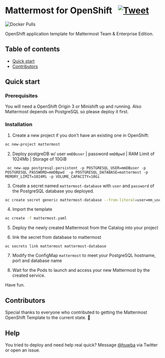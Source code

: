 # Mattermost for OpenShift &nbsp; [![Tweet](https://img.shields.io/twitter/url/http/shields.io.svg?style=social)](https://twitter.com/intent/tweet?text=Deploy%20Mattermost%20easily%20on%20OpenShift%20in%20no%20time%204&url=https://github.com/huwba/mattermost-openshift&via=huwba&hashtags=openshift,mattermost)

![Docker Pulls](https://img.shields.io/docker/pulls/huwba/mattermost-openshift.svg)

OpenShift application template for Mattermost Team & Enterprise Edition.

## Table of contents

- [Quick start](#quick-start)
- [Contributors](#contributors)

## Quick start

### Prerequisites

You will need a OpenShift Origin 3 or Minishift up and running. Also Mattermost depends on PostgreSQL so please deploy it first.

### Installation

1. Create a new project if you don't have an existing one in OpenShift:
```bash
oc new-project mattermost
```

2. Deploy postgreDB w/ user `mmDBuser` | password `mmDBpwd` | RAM Limit of 1024Mb | Storage of 10GiB

```
 oc new-app postgresql-persistent -p POSTGRESQL_USER=mmDBuser -p POSTGRESQL_PASSWORD=mmDBpwd  -p POSTGRESQL_DATABASE=mattermost -p MEMORY_LIMIT=1024Mi -p VOLUME_CAPACITY=10Gi
```


3. Create a secret named `mattermost-database` with `user` and `password` of the PostgreSQL database you deployed.
```bash
oc create secret generic mattermost-database --from-literal=user=mm_user --from-literal=password=mm_pass
```

4. Import the template
```bash
oc create -f mattermost.yaml
```

5. Deploy the newly created Mattermost from the Catalog into your project

6. link the secret from database to mattermost
```
oc secrets link mattermost mattermost-database
```

7. Modify the ConfigMap `mattermost` to meet your PostgreSQL hostname, port and database name

8. Wait for the Pods to launch and access your new Mattermost by the created service.

Have fun.

## Contributors

Special thanks to everyone who contributed to getting the Mattermost OpenShift Template to the current state.  🙏

## Help

You tried to deploy and need help real quick? Message [@huwba](https://twitter.com/huwba) via Twitter or open an issue.
